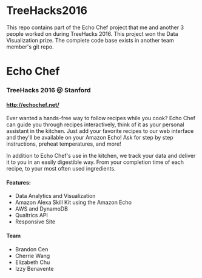 # TreeHacks2016
This repo contains part of the Echo Chef project that me and another 3 people worked on during TreeHacks 2016. This project won the Data Visualization prize. The complete code base exists in another team member's git repo.

# Echo Chef 
### TreeHacks 2016 @ Stanford

#### http://echochef.net/

Ever wanted a hands-free way to follow recipes while you cook?
Echo Chef can guide you through recipes interactively, think of it as your personal assistant in the kitchen.
Just add your favorite recipes to our web interface and they'll be available on your Amazon Echo! 
Ask for step by step instructions, preheat temperatures, and more!


In addition to Echo Chef's use in the kitchen, we track your data and deliver it to you in an easily digestible way.
From your completion time of each recipe, to your most often used ingredients. 

#### Features:
* Data Analytics and Visualization
* Amazon Alexa Skill Kit using the Amazon Echo
* AWS and DynamoDB
* Qualtrics API
* Responsive Site

#### Team
* Brandon Cen
* Cherrie Wang
* Elizabeth Chu
* Izzy Benavente             


